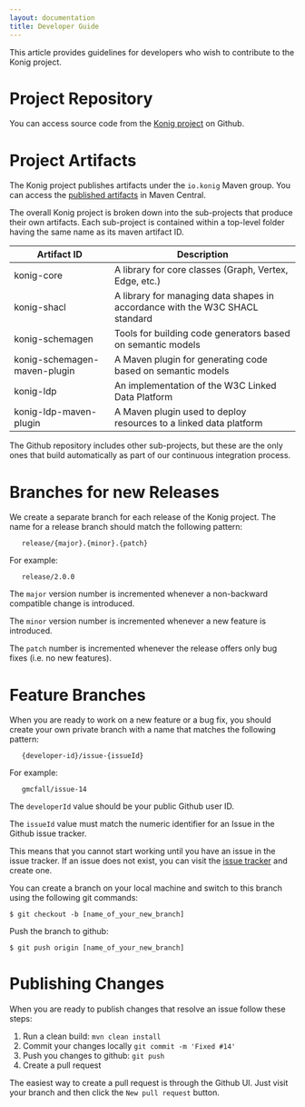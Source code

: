 ```yaml
---
layout: documentation
title: Developer Guide
---
```


This article provides guidelines for developers who wish to contribute to the
Konig project.

# Project Repository
You can access source code from the [Konig project](https://github.com/konigio/konig)
on Github.  

# Project Artifacts
The Konig project publishes artifacts under the `io.konig` Maven group.
You can access the [published artifacts](http://search.maven.org/#search%7Cga%7C1%7Cio.konig)
in Maven Central.

The overall Konig project is broken down into the sub-projects that produce their
own artifacts.  Each sub-project is contained within a top-level folder having
the same name as its maven artifact ID.  

| Artifact ID     | Description                                                |
|-----------------|------------------------------------------------------------|
| konig-core      | A library for core classes (Graph, Vertex, Edge, etc.)     |
| konig-shacl     | A library for managing data shapes in accordance with the W3C SHACL standard |
| konig-schemagen | Tools for building code generators based on semantic models |
| konig-schemagen-maven-plugin | A Maven plugin for generating code based on semantic models |
| konig-ldp       | An implementation of the W3C Linked Data Platform          |
| konig-ldp-maven-plugin | A Maven plugin used to deploy resources to a linked data platform |

The Github repository includes other sub-projects, but these are the only ones
that build automatically as part of our continuous integration process.

# Branches for new Releases

We create a separate branch for each release of the Konig project.  The name for a release branch should match the following pattern:

```
   release/{major}.{minor}.{patch}
```

For example:

```
   release/2.0.0
```

The `major` version number is incremented whenever a non-backward
compatible change is introduced.

The `minor` version number is incremented whenever a new feature is
introduced.

The `patch` number is incremented whenever the release offers only
bug fixes (i.e. no new features).

# Feature Branches
When you are ready to work on a new feature or a bug fix, you should create your
own private branch with a name that matches the following pattern:

```
   {developer-id}/issue-{issueId}
```

For example:

```
   gmcfall/issue-14
```

The `developerId` value should be your public Github user ID.

The `issueId` value must match the numeric identifier for an Issue in the
Github issue tracker.

This means that you cannot start working until you have an issue in the issue
tracker.  If an issue does not exist, you can visit the
[issue tracker](https://github.com/konigio/konig/issues) and create one.

You can create a branch on your local machine and switch to this branch
using the following git commands:

```
$ git checkout -b [name_of_your_new_branch]   
```

Push the branch to github:

```
$ git push origin [name_of_your_new_branch]
```
# Publishing Changes


When you are ready to publish changes that resolve an issue follow these steps:

1.  Run a clean build: `mvn clean install`
2.  Commit your changes locally `git commit -m 'Fixed #14'`
3.  Push you changes to github: `git push`
4.  Create a pull request

The easiest way to create a pull request is through the Github UI.  Just visit your branch and then click the `New pull request` button.
